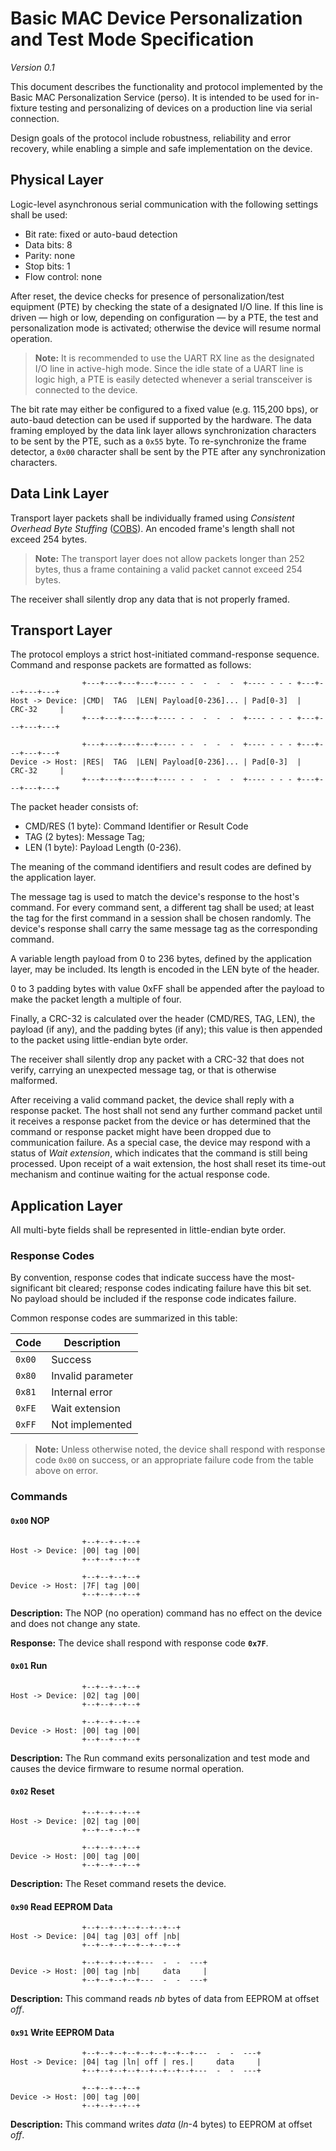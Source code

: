 # Basic MAC Device Personalization and Test Mode Specification
*Version 0.1*

This document describes the functionality and protocol implemented by the Basic
MAC Personalization Service (perso). It is intended to be used for in-fixture
testing and personalizing of devices on a production line via serial
connection.

Design goals of the protocol include robustness, reliability and error
recovery, while enabling a simple and safe implementation on the device.


## Physical Layer

Logic-level asynchronous serial communication with the following settings shall
be used:

- Bit rate: fixed or auto-baud detection
- Data bits: 8
- Parity: none
- Stop bits: 1
- Flow control: none

After reset, the device checks for presence of personalization/test equipment
(PTE) by checking the state of a designated I/O line. If this line is driven —
high or low, depending on configuration — by a PTE, the test and
personalization mode is activated; otherwise the device will resume normal
operation.

> **Note:** It is recommended to use the UART RX line as the designated I/O
> line in active-high mode. Since the idle state of a UART line is logic high,
> a PTE is easily detected whenever a serial transceiver is connected to the
> device.

The bit rate may either be configured to a fixed value (e.g. 115,200 bps), or
auto-baud detection can be used if supported by the hardware. The data framing
employed by the data link layer allows synchronization characters to be sent by
the PTE, such as a `0x55` byte. To re-synchronize the frame detector, a `0x00`
character shall be sent by the PTE after any synchronization characters.


## Data Link Layer

Transport layer packets shall be individually framed using *Consistent Overhead
Byte Stuffing* ([COBS]). An encoded frame's length shall not exceed 254 bytes.

> **Note:** The transport layer does not allow packets longer than 252 bytes,
> thus a frame containing a valid packet cannot exceed 254 bytes.

The receiver shall silently drop any data that is not properly framed.


## Transport Layer

The protocol employs a strict host-initiated command-response sequence. Command
and response packets are formatted as follows:
```
                +---+---+---+---+---- - -  -  -  -  +---- - - - +---+---+---+---+
Host -> Device: |CMD|  TAG  |LEN| Payload[0-236]... | Pad[0-3]  |    CRC-32     |
                +---+---+---+---+---- - -  -  -  -  +---- - - - +---+---+---+---+

                +---+---+---+---+---- - -  -  -  -  +---- - - - +---+---+---+---+
Device -> Host: |RES|  TAG  |LEN| Payload[0-236]... | Pad[0-3]  |    CRC-32     |
                +---+---+---+---+---- - -  -  -  -  +---- - - - +---+---+---+---+
```
The packet header consists of:

- CMD/RES (1 byte): Command Identifier or Result Code
- TAG (2 bytes): Message Tag;
- LEN (1 byte): Payload Length (0-236).

The meaning of the command identifiers and result codes are defined by the
application layer.

The message tag is used to match the device's response to the host's command.
For every command sent, a different tag shall be used; at least the tag for the
first command in a session shall be chosen randomly. The device's response
shall carry the same message tag as the corresponding command.

A variable length payload from 0 to 236 bytes, defined by the application
layer, may be included. Its length is encoded in the LEN byte of the header.

0 to 3 padding bytes with value 0xFF shall be appended after the payload to
make the packet length a multiple of four.

Finally, a CRC-32 is calculated over the header (CMD/RES, TAG, LEN), the
payload (if any), and the padding bytes (if any); this value is then appended
to the packet using little-endian byte order.

The receiver shall silently drop any packet with a CRC-32 that does not verify,
carrying an unexpected message tag, or that is otherwise malformed.

After receiving a valid command packet, the device shall reply with a response
packet. The host shall not send any further command packet until it receives a
response packet from the device or has determined that the command or response
packet might have been dropped due to communication failure. As a special case,
the device may respond with a status of *Wait extension*, which indicates that
the command is still being processed. Upon receipt of a wait extension, the
host shall reset its time-out mechanism and continue waiting for the actual
response code.


## Application Layer

All multi-byte fields shall be represented in little-endian byte order.

### Response Codes

By convention, response codes that indicate success have the most-significant
bit cleared; response codes indicating failure have this bit set. No payload
should be included if the response code indicates failure.

Common response codes are summarized in this table:

 Code | Description
------|------------------
`0x00`| Success
`0x80`| Invalid parameter
`0x81`| Internal error
`0xFE`| Wait extension
`0xFF`| Not implemented

> **Note:** Unless otherwise noted, the device shall respond with response code
> `0x00` on success, or an appropriate failure code from the table above on
> error.


### Commands

#### `0x00` NOP
```
                +--+--+--+--+
Host -> Device: |00| tag |00|
                +--+--+--+--+

                +--+--+--+--+
Device -> Host: |7F| tag |00|
                +--+--+--+--+
```
**Description:** The NOP (no operation) command has no effect on the device and
does not change any state.

**Response:** The device shall respond with response code **`0x7F`**.


#### `0x01` Run
```
                +--+--+--+--+
Host -> Device: |02| tag |00|
                +--+--+--+--+

                +--+--+--+--+
Device -> Host: |00| tag |00|
                +--+--+--+--+
```
**Description:** The Run command exits personalization and test mode and causes
the device firmware to resume normal operation.


#### `0x02` Reset
```
                +--+--+--+--+
Host -> Device: |02| tag |00|
                +--+--+--+--+

                +--+--+--+--+
Device -> Host: |00| tag |00|
                +--+--+--+--+
```
**Description:** The Reset command resets the device.


#### `0x90` Read EEPROM Data
```
                +--+--+--+--+--+--+--+
Host -> Device: |04| tag |03| off |nb|
                +--+--+--+--+--+--+--+

                +--+--+--+--+---  -  -  ---+
Device -> Host: |00| tag |nb|     data     |
                +--+--+--+--+---  -  -  ---+
```
**Description:** This command reads *nb* bytes of data from EEPROM at offset *off*.


#### `0x91` Write EEPROM Data
```
                +--+--+--+--+--+--+--+--+---  -  -  ---+
Host -> Device: |04| tag |ln| off | res.|     data     |
                +--+--+--+--+--+--+--+--+---  -  -  ---+

                +--+--+--+--+
Device -> Host: |00| tag |00|
                +--+--+--+--+
```
**Description:** This command writes *data* (*ln*-4 bytes) to EEPROM at offset *off*.

[COBS]: https://en.wikipedia.org/wiki/Consistent_Overhead_Byte_Stuffing
